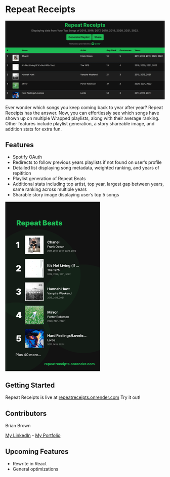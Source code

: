 # Repeat Receipts

[![Website Image](https://raw.githubusercontent.com/bbrown430/repeatreceipts/master/static/images/webpage-screenshot.jpeg "Website Image")](https://raw.githubusercontent.com/bbrown430/repeatreceipts/master/static/images/webpage-screenshot.jpeg "Website Image")

Ever wonder which songs you keep coming back to year after year? Repeat Receipts has the answer. Now, you can effortlessly see which songs have shown up on multiple Wrapped playlists, along with their average ranking. Other features include playlist generation, a story shareable image, and addition stats for extra fun.

## Features

- Spotify OAuth
- Redirects to follow previous years playlists if not found on user’s profile
- Detailed list displaying song metadata, weighted ranking, and years of repitition
- Playlist generation of Repeat Beats
- Additional stats including top artist, top year, largest gap between years, same ranking across multiple years
- Sharable story image displaying user’s top 5 songs

<img src="https://raw.githubusercontent.com/bbrown430/repeatreceipts/master/static/images/share-example.png" alt="Share Image" width="300"/>

## Getting Started

Repeat Receipts is live at [repeatreceipts.onrender.com][repeatreceipts.onrender.com] Try it out!

## Contributors

Brian Brown

[My LinkedIn][My LinkedIn] - [My Portfolio][My Portfolio]


## Upcoming Features

- Rewrite in React
- General optimizations

[Repeat Receipts]: http://repeatreceipts.onrender.com "repeatreceipts.onrender.com"
[repeatreceipts.onrender.com]: http://repeatreceipts.onrender.com "repeatreceipts.onrender.com"
[My Portfolio]: https://bsquareddesigns.net "My Portfolio"
[My LinkedIn]: https://www.linkedin.com/in/brian-brown-neu/ "My LinkedIn"
